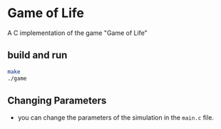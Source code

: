 # Game of Life

A C implementation of the game "Game of Life"

## build and run

```bash
make
./game
```

## Changing Parameters

- you can change the parameters of the simulation in the `main.c` file.
